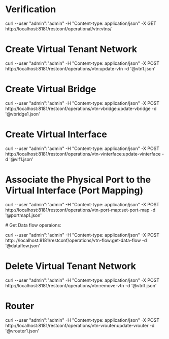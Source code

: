# Verification

curl --user "admin":"admin" -H "Content-type: application/json" -X GET http://localhost:8181/restconf/operational/vtn:vtns/

# Create Virtual Tenant Network

curl --user "admin":"admin" -H "Content-type: application/json" -X POST http://localhost:8181/restconf/operations/vtn:update-vtn -d '@vtn1.json'

# Create Virtual Bridge

curl --user "admin":"admin" -H "Content-type: application/json" -X POST http://localhost:8181/restconf/operations/vtn-vbridge:update-vbridge -d '@vbridge1.json'

# Create Virtual Interface

curl --user "admin":"admin" -H "Content-type: application/json" -X POST http://localhost:8181/restconf/operations/vtn-vinterface:update-vinterface -d '@vif1.json'

# Associate the Physical Port to the Virtual Interface (Port Mapping)

curl --user "admin":"admin" -H "Content-type: application/json" -X POST http://localhost:8181/restconf/operations/vtn-port-map:set-port-map -d '@portmap1.json'


# Get Data flow operaions:

curl --user "admin":"admin" -H "Content-type: application/json" -X POST http:
//localhost:8181/restconf/operations/vtn-flow:get-data-flow -d '@dataflow.json'


# Delete Virtual Tenant Network

curl --user "admin":"admin" -H "Content-type: application/json" -X POST http://localhost:8181/restconf/operations/vtn:remove-vtn -d '@vtn1.json'

# Router

curl --user "admin":"admin" -H "Content-type: application/json" -X POST http://localhost:8181/restconf/operations/vtn-vrouter:update-vrouter -d '@vrouter1.json'
